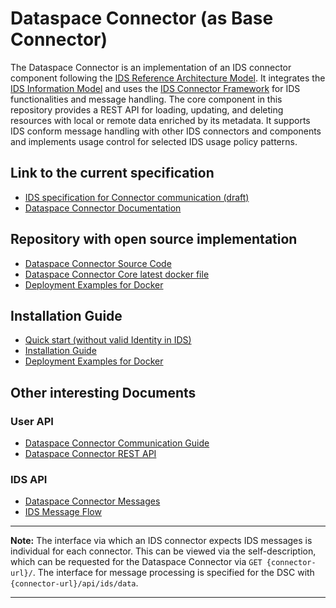 # Dataspace Connector (as Base Connector)

The Dataspace Connector is an implementation of an IDS connector component following the
[IDS Reference Architecture Model](https://www.internationaldataspaces.org/wp-content/uploads/2019/03/IDS-Reference-Architecture-Model-3.0.pdf).
It integrates the [IDS Information Model](https://github.com/International-Data-Spaces-Association/InformationModel)
and uses the [IDS Connector Framework](https://github.com/FraunhoferISST/IDS-Connector-Framework)
for IDS functionalities and message handling.
The core component in this repository provides a REST API for loading, updating, and deleting
resources with local or remote data enriched by its metadata. It supports IDS conform message
handling with other IDS connectors and components and implements usage control for selected IDS
usage policy patterns.

## Link to the current specification
* [IDS specification for Connector communication (draft)](https://github.com/International-Data-Spaces-Association/IDS-G-pre/tree/connector-interaction/Communication)
* [Dataspace Connector Documentation](https://international-data-spaces-association.github.io/DataspaceConnector/)


## Repository with open source implementation
* [Dataspace Connector Source Code](https://github.com/International-Data-Spaces-Association/DataspaceConnector)
* [Dataspace Connector Core latest docker file](https://github.com/International-Data-Spaces-Association/DataspaceConnector/pkgs/container/dataspace-connector)
* [Deployment Examples for Docker](https://github.com/International-Data-Spaces-Association/IDS-Deployment-Examples/tree/main/dataspace-connector)

## Installation Guide
* [Quick start (without valid Identity in IDS)](https://international-data-spaces-association.github.io/DataspaceConnector/GettingStarted)
* [Installation Guide](https://international-data-spaces-association.github.io/DataspaceConnector/Deployment)
* [Deployment Examples for Docker](https://github.com/International-Data-Spaces-Association/IDS-Deployment-Examples/tree/main/dataspace-connector)

## Other interesting Documents
### User API
* [Dataspace Connector Communication Guide](https://international-data-spaces-association.github.io/DataspaceConnector/CommunicationGuide)
* [Dataspace Connector REST API](https://international-data-spaces-association.github.io/DataspaceConnector/Documentation/RestApi)

### IDS API
* [Dataspace Connector Messages](https://international-data-spaces-association.github.io/DataspaceConnector/Documentation/Messages)
* [IDS Message Flow](https://github.com/International-Data-Spaces-Association/IDS-G-pre/tree/connector-interaction/Communication/sequence-diagrams/data-connector-to-data-connector#message-flows-for-connector-to-connector-communication)

---

**Note:** The interface via which an IDS connector expects IDS messages is individual for each connector. This can be viewed via the self-description, which can be requested for the Dataspace Connector via ```GET {connector-url}/```. The interface for message processing is specified for the DSC with ```{connector-url}/api/ids/data```.

---
